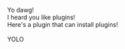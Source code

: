 Yo dawg! <br>
I heard you like plugins!<br>
Here's a plugin that can install plugins!
<br><br>
YOLO
